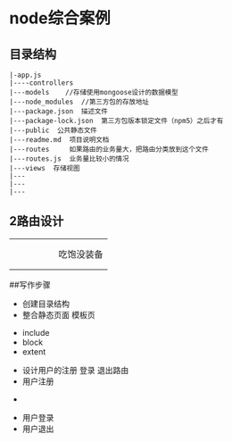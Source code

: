 # node综合案例

## 目录结构

```
|-app.js
|----controllers
|---models    //存储使用mongoose设计的数据模型
|---node_modules  //第三方包的存放地址
|---package.json  描述文件
|---package-lock.json  第三方包版本锁定文件（npm5）之后才有
|---public  公共静态文件
|---readme.md  项目说明文档
|---routes     如果路由的业务量大，把路由分类放到这个文件
|---routes.js  业务量比较小的情况 
|---views  存储视图
|---
|---
|---
```

## 2路由设计

|      |      |      |      |      |            |
| ---- | ---- | ---- | ---- | ---- | ---------- |
|      |      |      |      |      |            |
|      |      |      |      |      |            |
|      |      |      |      |      | 吃饱没装备 |
|      |      |      |      |      |            |
|      |      |      |      |      |            |

##写作步骤
- 创建目录结构
- 整合静态页面 模板页
+ include
+ block
+ extent
- 设计用户的注册 登录 退出路由
- 用户注册
+ 
- 用户登录
- 用户退出

